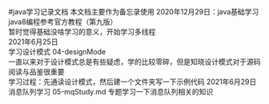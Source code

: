 #java学习记录文档 
本文档主要作为备忘录使用
2020年12月29日：java基础学习 java8编程参考官方教程（第九版）  
暂时觉得基础没啥学习的意义，开始学习多线程  
2021年6月25日  
学习设计模式 04-designMode  
一直以来对于设计模式总是有些疑虑，学的比较零碎，但是知晓设计模式对于源码阅读与品鉴很重要  
学习过程：先通读设计模式，然后建一个文件夹写一下示例代码
2021年6月29日
消息队列学习 05-mqStudy.md
专题学习一下消息队列相关的知识

